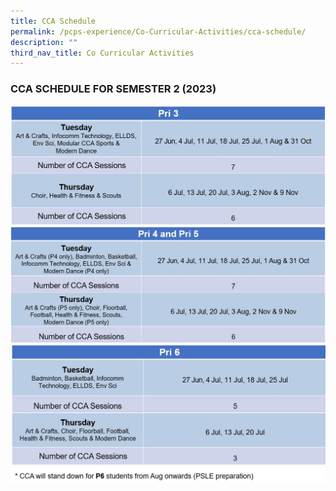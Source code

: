 ```yaml
---
title: CCA Schedule
permalink: /pcps-experience/Co-Curricular-Activities/cca-schedule/
description: ""
third_nav_title: Co Curricular Activities
---
```

### CCA SCHEDULE FOR SEMESTER 2 (2023)
![](/images/cca%20schedule%201.jpg)
![](/images/cca%20schedule%202.jpg)
![](/images/cca%20schedule%203.jpg)


   
